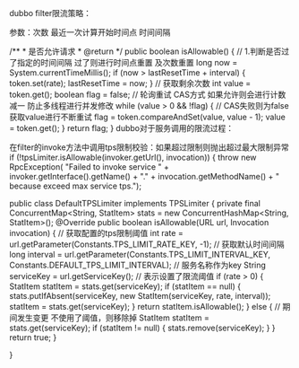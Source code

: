 

dubbo filter限流策略：

参数：次数  最近一次计算开始时间点  时间间隔    


/**
     * 是否允许请求
     * @return
     */
    public boolean isAllowable() {
        // 1.判断是否过了指定的时间间隔 过了则进行时间点重置 及次数重置
        long now = System.currentTimeMillis();
        if (now > lastResetTime + interval) {
            token.set(rate);
            lastResetTime = now;
        }
        // 获取剩余次数
        int value = token.get();
        boolean flag = false;
        // 轮询重试  CAS方式 如果允许则会进行计数减一 防止多线程进行并发修改
        while (value > 0 && !flag) {
            // CAS失败则为false 获取value进行不断重试
            flag = token.compareAndSet(value, value - 1);
            value = token.get();
        }
        return flag;
    }
dubbo对于服务调用的限流过程：

在filter的invoke方法中调用tps限制校验：如果超过限制则抛出超过最大限制异常
    if (!tpsLimiter.isAllowable(invoker.getUrl(), invocation)) {
                throw new RpcException(
                        "Failed to invoke service " +
                                invoker.getInterface().getName() +
                                "." +
                                invocation.getMethodName() +
                                " because exceed max service tps.");
        

public class DefaultTPSLimiter implements TPSLimiter {
    private final ConcurrentMap<String, StatItem> stats
            = new ConcurrentHashMap<String, StatItem>();
    @Override
    public boolean isAllowable(URL url, Invocation invocation) {
        // 获取配置的tps限制阈值
        int rate = url.getParameter(Constants.TPS_LIMIT_RATE_KEY, -1);
        // 获取默认时间间隔
        long interval = url.getParameter(Constants.TPS_LIMIT_INTERVAL_KEY,
                Constants.DEFAULT_TPS_LIMIT_INTERVAL);
                // 服务名称作为key
        String serviceKey = url.getServiceKey();
        // 表示设置了限流阈值
        if (rate > 0) {
            StatItem statItem = stats.get(serviceKey);
            if (statItem == null) {
                stats.putIfAbsent(serviceKey,
                        new StatItem(serviceKey, rate, interval));
                statItem = stats.get(serviceKey);
            }
            return statItem.isAllowable();
        } else {
            // 期间发生变更 不使用了阈值，则移除掉
            StatItem statItem = stats.get(serviceKey);
            if (statItem != null) {
                stats.remove(serviceKey);
            }
        }
        return true;
    }

}




